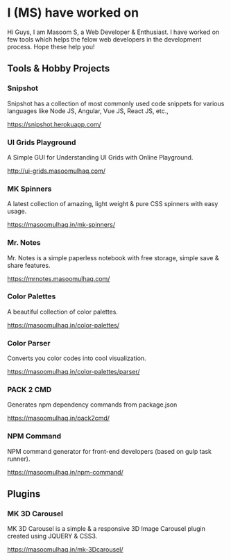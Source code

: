 # I (MS) have worked on

Hi Guys, I am Masoom S, a Web Developer & Enthusiast. I have worked on few tools which helps the felow web developers in the development process. Hope these help you!

## Tools & Hobby Projects

### Snipshot

Snipshot has a collection of most commonly used code snippets for various languages like Node JS, Angular, Vue JS, React JS, etc.,

https://snipshot.herokuapp.com/

### UI Grids Playground

A Simple GUI for Understanding UI Grids with Online Playground.

http://ui-grids.masoomulhaq.com/

### MK Spinners

A latest collection of amazing, light weight & pure CSS spinners with easy usage.

https://masoomulhaq.in/mk-spinners/

### Mr. Notes

Mr. Notes is a simple paperless notebook with free storage, simple save & share features.

https://mrnotes.masoomulhaq.com/

### Color Palettes

A beautiful collection of color palettes.

https://masoomulhaq.in/color-palettes/

### Color Parser

Converts you color codes into cool visualization.

https://masoomulhaq.in/color-palettes/parser/

### PACK 2 CMD

Generates npm dependency commands from package.json

https://masoomulhaq.in/pack2cmd/

### NPM Command

NPM command generator for front-end developers (based on gulp task runner).

https://masoomulhaq.in/npm-command/

## Plugins

### MK 3D Carousel

MK 3D Carousel is a simple & a responsive 3D Image Carousel plugin created using JQUERY & CSS3.

https://masoomulhaq.in/mk-3Dcarousel/
